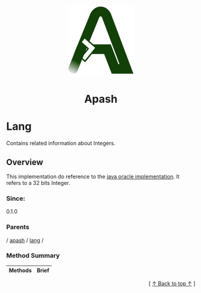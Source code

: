 
<div align='center' id='apash-top'>
  <a href='https://github.com/hastec-fr/apash'>
    <img alt='apash-logo' src='../../../../../assets/apash-logo.svg'/>
  </a>

  # Apash
</div>

# Lang

Contains related information about Integers.

## Overview

This implementation do reference to the [java oracle implementation](https://docs.oracle.com/en/java/javase/21/docs/api/java.base/java/lang/Integer.html).
It refers to a 32 bits Integer.

### Since:
0.1.0

### Parents
<!-- apash.parentBegin -->
[](../../../.md) / [apash](../../apash.md) / [lang](../lang.md) / 
<!-- apash.parentEnd -->

### Method Summary
<!-- apash.summaryTableBegin -->
| Methods                  | Brief                                 |
|--------------------------|---------------------------------------|
<!-- apash.summaryTableEnd -->



  <div align='right'>[ <a href='#apash-top'>↑ Back to top ↑</a> ]</div>

